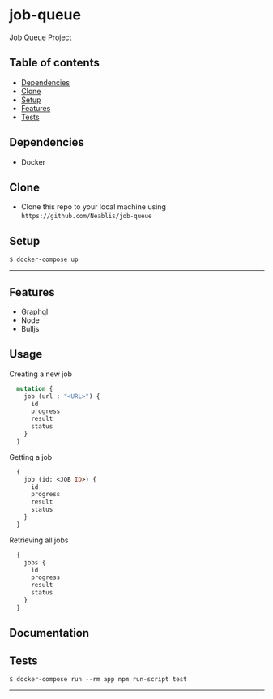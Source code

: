 # job-queue
Job Queue Project

## Table of contents
* [Dependencies](#dependencies)
* [Clone](#clone)
* [Setup](#setup)
* [Features](#features)
* [Tests](#tests)

## Dependencies

- Docker

## Clone

- Clone this repo to your local machine using `https://github.com/Neablis/job-queue`

## Setup

```shell
$ docker-compose up
```


---

## Features
- Graphql
- Node
- Bulljs

## Usage
Creating a new job
```graphql
  mutation {
    job (url : "<URL>") {
      id
      progress
      result
      status
    }
  }
```

Getting a job
```graphql
  {
    job (id: <JOB ID>) {
      id
      progress
      result
      status
    }
  }
```

Retrieving all jobs
```graphql
  {
    jobs {
      id
      progress
      result
      status
    }
  }
```

## Documentation
## Tests
```shell
$ docker-compose run --rm app npm run-script test
```

---
